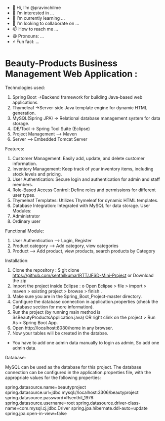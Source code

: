 - 👋 Hi, I’m @pravinchilme
- 👀 I’m interested in ...
- 🌱 I’m currently learning ...
- 💞️ I’m looking to collaborate on ...
- 📫 How to reach me ...
- 😄 Pronouns: ...
- ⚡ Fun fact: ...

<!---
pravinchilme/pravinchilme is a ✨ special ✨ repository because its `README.md` (this file) appears on your GitHub profile.
You can click the Preview link to take a look at your changes.
--->

#  Beauty-Products Business Management Web Application : <br>



Technologies used: 
1. Spring Boot ->Backend framework for building Java-based web applications.
2. Thymeleaf  ->Server-side Java template engine for dynamic HTML generation.
3. MySQL(Spring JPA)      -> Relational database management system for data storage.
4. IDE/Tool    -> Spring Tool Suite (Eclipse)
5. Project Management --> Maven
6. Server         --> Embedded Tomcat Server

Features:
1. Customer Management: Easily add, update, and delete customer information.
2. Inventory Management: Keep track of your inventory items, including stock levels and pricing.
3. User Authentication: Secure login and authentication for admin and staff members.
4. Role-Based Access Control: Define roles and permissions for different user types.
5. Thymeleaf Templates: Utilizes Thymeleaf for dynamic HTML templates.
6. Database Integration: Integrated with MySQL for data storage.
User Modules:
1. Administrator
2. Ordinary user

Functional Module: 
1. User Authentication --> Login, Register
2. Product category      --> Add category, view categories
3. Product	        --> Add product, view products, search products by Category

Installation:
1. Clone the repository : $ git clone 
https://github.com/senthilkumarIRTT/JFSD-Mini-Project or Download the zip
2. Import the project inside Eclipse :
o Open Eclipse > file > import > maven > existing project > browse > finish .
3. Make sure you are in the Spring_Boot_Project-master  directory.
4. Configure the database connection in application.properties (check the Database section for more information).
5. Run the project (by running main method is SsBeautyProductsApplication.java) OR right clink on the project > Run As > Spring Boot App.
6. Open http://localhost:8080/home in any browser.
7. Now your tables will be created in the databse.
* You have to add one admin data manually to login as admin, So add one admin data.

Database:

MySQL can be used as the database for this project. The database connection can be configured in the application.properties file, with the appropriate values for the following properties:

spring.datasource.name=beautyproject
spring.datasource.url=jdbc:mysql://localhost:3306/beautyproject
spring.datasource.password=Rsenthil_1976
spring.datasource.username=root
spring.datasource.driver-class-name=com.mysql.cj.jdbc.Driver
spring.jpa.hibernate.ddl-auto=update
spring.jpa.open-in-view=false

